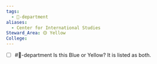 ```yaml
---
tags:
  - 🏢-department
aliases:
  - Center for International Studies
Steward_Area: 🟡 Yellow
College: 
---
```

- [ ] #🏢-department Is this Blue or Yellow? It is listed as both.